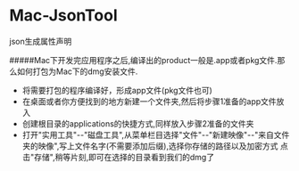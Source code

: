 # Mac-JsonTool
json生成属性声明

#####Mac下开发完应用程序之后,编译出的product一般是.app或者pkg文件.那么如何打包为Mac下的dmg安装文件.

- 将需要打包的程序编译好，形成app文件(pkg文件也可)
- 在桌面或者你方便找到的地方新建一个文件夹,然后将步骤1准备的app文件放入
- 创建根目录的applications的快捷方式,同样放入步骤2准备的文件夹
- 打开"实用工具"--"磁盘工具",从菜单栏目选择"文件"--"新建映像"--"来自文件夹的映像",写上文件名字(不需要添加后缀),选择你存储的路径以及加密方式
点击"存储",稍等片刻,即可在选择的目录看到我们的dmg了

